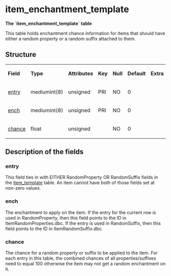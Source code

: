 # item\_enchantment\_template

**The \`item\_enchantment\_template\` table**

This table holds enchantment chance information for items that should have either a random property or a random suffix attached to them.

## Structure

<table>
<colgroup>
<col width="12%" />
<col width="12%" />
<col width="12%" />
<col width="12%" />
<col width="12%" />
<col width="12%" />
<col width="12%" />
<col width="12%" />
</colgroup>
<tbody>
<tr>
<td><p><strong>Field</strong></p></td>
<td><p><strong>Type</strong></p></td>
<td><p><strong>Attributes</strong></p></td>
<td><p><strong>Key</strong></p></td>
<td><p><strong>Null</strong></p></td>
<td><p><strong>Default</strong></p></td>
<td><p><strong>Extra</strong></p></td>
<td><p><strong>Comment</strong></p></td>
</tr>
<tr>
<td><p><a href="#entry">entry</a></p></td>
<td><p>mediumint(8)</p></td>
<td><p>unsigned</p></td>
<td><p>PRI</p></td>
<td><p>NO</p></td>
<td><p>0</p></td>
<td><p> </p></td>
<td><p> </p></td>
</tr>
<tr>
<td><p><a href="#ench">ench</a></p></td>
<td><p>mediumint(8)</p></td>
<td><p>unsigned</p></td>
<td><p>PRI</p></td>
<td><p>NO</p></td>
<td><p>0</p></td>
<td><p> </p></td>
<td><p> </p></td>
</tr>
<tr>
<td><p><a href="#chance">chance</a></p></td>
<td><p>float</p></td>
<td><p>unsigned</p></td>
<td><p> </p></td>
<td><p>NO</p></td>
<td><p>0</p></td>
<td><p> </p></td>
<td><p> </p></td>
</tr>
</tbody>
</table>

## Description of the fields

### entry

This field ties in with EITHER RandomProperty OR RandomSuffix fields in the [item\_template](item_template.md) table. An item cannot have both of those fields set at non-zero values.

### ench

The enchantment to apply on the item. If the entry for the current row is used in RandomProperty, then this field points to the ID in ItemRandomProperties.dbc. If the entry is used in RandomSuffix, then this field points to the ID in ItemRandomSuffix.dbc.

### chance

The chance for a random property or suffix to be applied to the item. For each entry in this table, the combined chances of all properties/suffixes need to equal 100 otherwise the item may not get a random enchantment on it.
